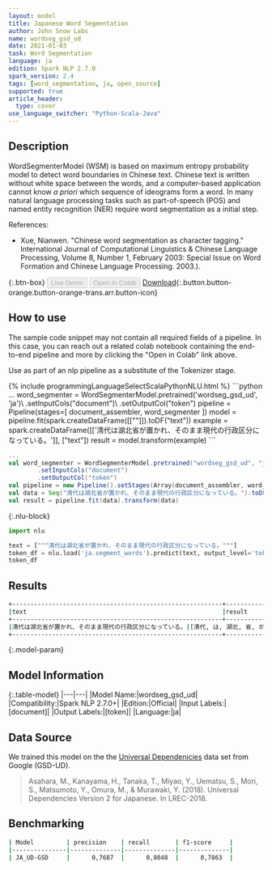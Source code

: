```yaml
---
layout: model
title: Japanese Word Segmentation
author: John Snow Labs
name: wordseg_gsd_ud
date: 2021-01-03
task: Word Segmentation
language: ja
edition: Spark NLP 2.7.0
spark_version: 2.4
tags: [word_segmentation, ja, open_source]
supported: true
article_header:
  type: cover
use_language_switcher: "Python-Scala-Java"
---
```


## Description

WordSegmenterModel (WSM) is based on maximum entropy probability model to detect word boundaries in Chinese text. Chinese text is written without white space between the words, and a computer-based application cannot know _a priori_ which sequence of ideograms form a word. In many natural language processing tasks such as part-of-speech (POS) and named entity recognition (NER) require word segmentation as a initial step.


References:

- Xue, Nianwen. "Chinese word segmentation as character tagging." International Journal of Computational Linguistics & Chinese Language Processing, Volume 8, Number 1, February 2003: Special Issue on Word Formation and Chinese Language Processing. 2003.).

{:.btn-box}
<button class="button button-orange" disabled>Live Demo</button>
<button class="button button-orange" disabled>Open in Colab</button>
[Download](https://s3.amazonaws.com/auxdata.johnsnowlabs.com/public/models/wordseg_gsd_ud_ja_2.7.0_2.4_1609692613721.zip){:.button.button-orange.button-orange-trans.arr.button-icon}

## How to use

The sample code snippet may not contain all required fields of a pipeline. In this case, you can reach out a related colab notebook containing the end-to-end pipeline and more by clicking the "Open in Colab" link above.


Use as part of an nlp pipeline as a substitute of the Tokenizer stage.

<div class="tabs-box" markdown="1">
{% include programmingLanguageSelectScalaPythonNLU.html %}
```python
...
word_segmenter = WordSegmenterModel.pretrained('wordseg_gsd_ud', 'ja')\
        .setInputCols("document")\
        .setOutputCol("token")     
pipeline = Pipeline(stages=[
        document_assembler,
        word_segmenter
        ])
model = pipeline.fit(spark.createDataFrame([[""]]).toDF("text"))
example = spark.createDataFrame([['清代は湖北省が置かれ、そのまま現代の行政区分になっている。']], ["text"])
result = model.transform(example)
```

```scala
...
val word_segmenter = WordSegmenterModel.pretrained("wordseg_gsd_ud", "ja")
        .setInputCols("document")
        .setOutputCol("token")
val pipeline = new Pipeline().setStages(Array(document_assembler, word_segmenter))
val data = Seq("清代は湖北省が置かれ、そのまま現代の行政区分になっている。").toDF("text")
val result = pipeline.fit(data).transform(data)
```

{:.nlu-block}
```python
import nlu

text = ["""清代は湖北省が置かれ、そのまま現代の行政区分になっている。"""]
token_df = nlu.load('ja.segment_words').predict(text, output_level='token')
token_df
```

</div>

## Results

```bash
+----------------------------------------------------------+------------------------------------------------------------------------------------------------+
|text                                                      |result                                                                                          |
+----------------------------------------------------------+------------------------------------------------------------------------------------------------+
|清代は湖北省が置かれ、そのまま現代の行政区分になっている。|[清代, は, 湖北, 省, が, 置か, れ, 、, その, まま, 現代, の, 行政, 区分, に, なっ, て, いる, 。]|
+----------------------------------------------------------+------------------------------------------------------------------------------------------------+
```

{:.model-param}
## Model Information

{:.table-model}
|---|---|
|Model Name:|wordseg_gsd_ud|
|Compatibility:|Spark NLP 2.7.0+|
|Edition:|Official|
|Input Labels:|[document]|
|Output Labels:|[token]|
|Language:|ja|

## Data Source

We trained this model on the the [Universal Dependenicies](universaldependencies.org) data set from Google (GSD-UD).

> Asahara, M., Kanayama, H., Tanaka, T., Miyao, Y., Uematsu, S., Mori, S., Matsumoto, Y., Omura, M., & Murawaki, Y. (2018). Universal Dependencies Version 2 for Japanese. In LREC-2018.

## Benchmarking

```bash
| Model         | precision    | recall       | f1-score     |
|---------------|--------------|--------------|--------------|
| JA_UD-GSD     |      0,7687  |      0,8048  |      0,7863  |
```

